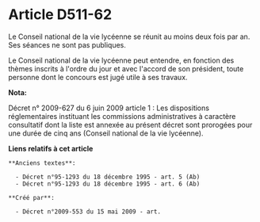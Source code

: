 # Article D511-62

Le Conseil national de la vie lycéenne se réunit au moins deux fois par an. Ses séances ne sont pas publiques.

Le Conseil national de la vie lycéenne peut entendre, en fonction des thèmes inscrits à l'ordre du jour et avec l'accord de
son président, toute personne dont le concours est jugé utile à ses travaux.

**Nota:**

Décret n° 2009-627 du 6 juin 2009 article 1 : Les dispositions réglementaires instituant les commissions administratives à
caractère consultatif dont la liste est annexée au présent décret sont prorogées pour une durée de cinq ans (Conseil national
de la vie lycéenne).

**Liens relatifs à cet article**

	**Anciens textes**:

	  - Décret n°95-1293 du 18 décembre 1995 - art. 5 (Ab)
	  - Décret n°95-1293 du 18 décembre 1995 - art. 6 (Ab)

	**Créé par**:

	  - Décret n°2009-553 du 15 mai 2009 - art.
